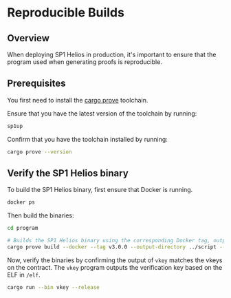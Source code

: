 # Reproducible Builds

## Overview

When deploying SP1 Helios in production, it's important to ensure that the program used when generating proofs is reproducible.

## Prerequisites

You first need to install the [cargo prove](https://docs.succinct.xyz/getting-started/install.html#option-1-prebuilt-binaries-recommended) toolchain.

Ensure that you have the latest version of the toolchain by running:

```bash
sp1up
```

Confirm that you have the toolchain installed by running:

```bash
cargo prove --version
```

## Verify the SP1 Helios binary

To build the SP1 Helios binary, first ensure that Docker is running.

```bash
docker ps
```

Then build the binaries:

```bash
cd program

# Builds the SP1 Helios binary using the corresponding Docker tag, output directory and ELF name.
cargo prove build --docker --tag v3.0.0 --output-directory ../script --elf-name sp1-helios-docker
```

Now, verify the binaries by confirming the output of `vkey` matches the vkeys on the contract. The `vkey` program outputs the verification key
based on the ELF in `/elf`.

```bash
cargo run --bin vkey --release
```
